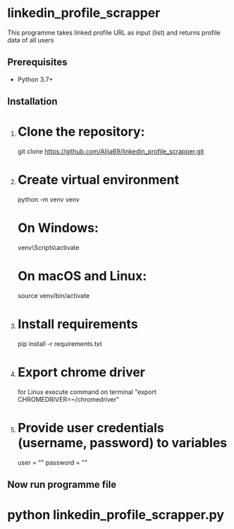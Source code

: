 # linkedin_profile_scrapper
This programme takes linked profile URL as input (list) and returns profile data of all users

## Prerequisites
- Python 3.7+

## Installation
1. # Clone the repository:
   git clone https://github.com/Alija69/linkedin_profile_scrapper.git

2. # Create virtual environment
     python -m venv venv
   # On Windows:
    venv\Scripts\activate
   # On macOS and Linux:
    source venv/bin/activate
   
3. # Install requirements
    pip install -r requirements.txt
   
4. # Export chrome driver
    for Linux execute command on terminal "export CHROMEDRIVER=~/chromedriver"
   
5. # Provide user credentials (username, password) to variables
    user = ""
    password = ""
   
## Now run programme file 
   # python linkedin_profile_scrapper.py
